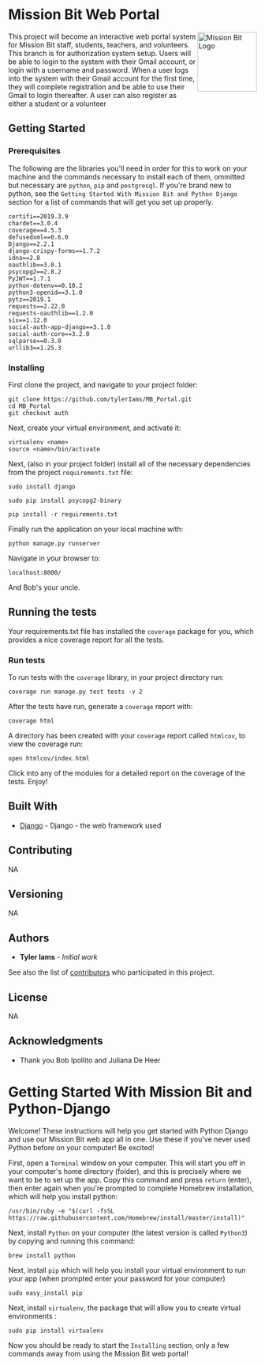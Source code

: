 # Mission Bit Web Portal

<img src="https://avatars3.githubusercontent.com/u/5872193?s=280&v=4" align="right"
     title="Mission Bit Logo" width="120" height="120">

This project will become an interactive web portal system for Mission Bit staff, students, teachers, and volunteers.  This branch is for authorization system setup.  Users will be able to login to the system with their Gmail account, or login with a username and password.  When a user logs into the system with their Gmail account for the first time, they will complete registration and be able to use their Gmail to login thereafter.  A user can also register as either a student or a volunteer

## Getting Started

### Prerequisites

The following are the libraries you'll need in order for this to work on your machine and the commands necessary to install each of them, ommitted but necessary are `python`, `pip` and `postgresql`.  If you're brand new to python, see the `Getting Started With Mission Bit and Python Django` section for a list of commands that will get you set up properly. 

```
certifi==2019.3.9
chardet==3.0.4
coverage==4.5.3
defusedxml==0.6.0
Django==2.2.1
django-crispy-forms==1.7.2
idna==2.8
oauthlib==3.0.1
psycopg2==2.8.2
PyJWT==1.7.1
python-dotenv==0.10.2
python3-openid==3.1.0
pytz==2019.1
requests==2.22.0
requests-oauthlib==1.2.0
six==1.12.0
social-auth-app-django==3.1.0
social-auth-core==3.2.0
sqlparse==0.3.0
urllib3==1.25.3
```

### Installing

First clone the project, and navigate to your project folder:

```
git clone https://github.com/tylerIams/MB_Portal.git
cd MB_Portal
git checkout auth
```

Next, create your virtual environment, and activate it:

```
virtualenv <name>
source <name>/bin/activate
```

Next, (also in your project folder) install all of the necessary dependencies from the project `requirements.txt` file:

```
sudo install django
```

```
sudo pip install psycopg2-binary
```

```
pip install -r requirements.txt 
```

Finally run the application on your local machine with:

```
python manage.py runserver
```

Navigate in your browser to:

```
localhost:8000/
```

And Bob's your uncle.

## Running the tests

Your requirements.txt file has installed the `coverage` package for you, which provides a nice coverage report for all the tests.

### Run tests

To run tests with the `coverage` library, in your project directory run:

```
coverage run manage.py test tests -v 2
```

After the tests have run, generate a `coverage` report with:

```
coverage html
```

A directory has been created with your `coverage` report called `htmlcov`, to view the coverage run:

```
open htmlcov/index.html
```

Click into any of the modules for a detailed report on the coverage of the tests.  Enjoy!

## Built With

* [Django](https://docs.djangoproject.com/en/2.2/) - Django - the web framework used

## Contributing

NA

## Versioning

NA

## Authors

* **Tyler Iams** - *Initial work* 

See also the list of [contributors](https://github.com/tylerIams/MB_Portal/contributors) who participated in this project.

## License

NA

## Acknowledgments

* Thank you Bob Ipollito and Juliana De Heer

# Getting Started With Mission Bit and Python-Django

Welcome!  These instructions will help you get started with Python Django and use our Mission Bit web app all in one.  Use these if you've never used Python before on your computer!  Be excited!

First, open a `Terminal` window on your computer.  This will start you off in your computer's home directory (folder), and this is precisely where we want to be to set up the app.  Copy this command and press `return` (enter), then enter again when you're prompted to complete Homebrew installation, which will help you install python:

```
/usr/bin/ruby -e "$(curl -fsSL https://raw.githubusercontent.com/Homebrew/install/master/install)"
```

Next, install `Python` on your computer (the latest version is called `Python3`) by copying and running this command:

```
brew install python
```

Next, install `pip` which will help you install your virtual environment to run your app (when prompted enter your password for your computer)

```
sudo easy_install pip
```

Next, install `virtualenv`, the package that will allow you to create virtual environments :

```
sudo pip install virtualenv
```

Now you should be ready to start the `Installing` section, only a few commands away from using the Mission Bit web portal!




